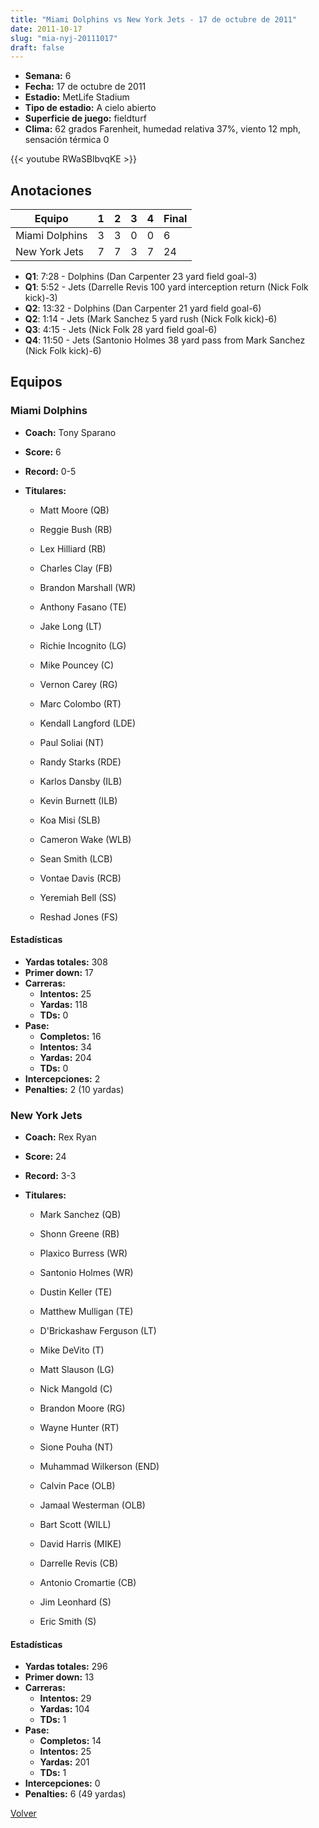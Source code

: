 ```yaml
---
title: "Miami Dolphins vs New York Jets - 17 de octubre de 2011"
date: 2011-10-17
slug: "mia-nyj-20111017"
draft: false
---
```


- **Semana:** 6
- **Fecha:** 17 de octubre de 2011
- **Estadio:** MetLife Stadium
- **Tipo de estadio:** A cielo abierto
- **Superficie de juego:** fieldturf
- **Clima:** 62 grados Farenheit, humedad relativa 37%, viento 12 mph, sensación térmica 0


{{< youtube RWaSBlbvqKE >}}


## Anotaciones
| Equipo | 1 | 2 | 3 | 4 | Final |
|--------|---|---|---|---|-------|
| Miami Dolphins  | 3 | 3 | 0 | 0  | 6 |
| New York Jets  | 7 | 7 | 3 | 7  | 24 |
- **Q1**: 7:28 - Dolphins (Dan Carpenter 23 yard field goal-3)
- **Q1**: 5:52 - Jets (Darrelle Revis 100 yard interception return (Nick Folk kick)-3)
- **Q2**: 13:32 - Dolphins (Dan Carpenter 21 yard field goal-6)
- **Q2**: 1:14 - Jets (Mark Sanchez 5 yard rush (Nick Folk kick)-6)
- **Q3**: 4:15 - Jets (Nick Folk 28 yard field goal-6)
- **Q4**: 11:50 - Jets (Santonio Holmes 38 yard pass from Mark Sanchez (Nick Folk kick)-6)


## Equipos


### Miami Dolphins
* **Coach:** Tony Sparano
* **Score:** 6
* **Record:** 0-5
* **Titulares:** 

  * Matt Moore (QB) 

  * Reggie Bush (RB) 

  * Lex Hilliard (RB) 

  * Charles Clay (FB) 

  * Brandon Marshall (WR) 

  * Anthony Fasano (TE) 

  * Jake Long (LT) 

  * Richie Incognito (LG) 

  * Mike Pouncey (C) 

  * Vernon Carey (RG) 

  * Marc Colombo (RT) 

  * Kendall Langford (LDE) 

  * Paul Soliai (NT) 

  * Randy Starks (RDE) 

  * Karlos Dansby (ILB) 

  * Kevin Burnett (ILB) 

  * Koa Misi (SLB) 

  * Cameron Wake (WLB) 

  * Sean Smith (LCB) 

  * Vontae Davis (RCB) 

  * Yeremiah Bell (SS) 

  * Reshad Jones (FS) 

#### Estadísticas
* **Yardas totales:** 308
* **Primer down:** 17
* **Carreras:**
  * **Intentos:** 25
  * **Yardas:** 118
  * **TDs:** 0
* **Pase:**
  * **Completos:** 16
  * **Intentos:** 34
  * **Yardas:** 204
  * **TDs:** 0
* **Intercepciones:** 2
* **Penalties:** 2 (10 yardas)

### New York Jets
* **Coach:** Rex Ryan
* **Score:** 24
* **Record:** 3-3
* **Titulares:** 

  * Mark Sanchez (QB) 

  * Shonn Greene (RB) 

  * Plaxico Burress (WR) 

  * Santonio Holmes (WR) 

  * Dustin Keller (TE) 

  * Matthew Mulligan (TE) 

  * D'Brickashaw Ferguson (LT) 

  * Mike DeVito (T) 

  * Matt Slauson (LG) 

  * Nick Mangold (C) 

  * Brandon Moore (RG) 

  * Wayne Hunter (RT) 

  * Sione Pouha (NT) 

  * Muhammad Wilkerson (END) 

  * Calvin Pace (OLB) 

  * Jamaal Westerman (OLB) 

  * Bart Scott (WILL) 

  * David Harris (MIKE) 

  * Darrelle Revis (CB) 

  * Antonio Cromartie (CB) 

  * Jim Leonhard (S) 

  * Eric Smith (S) 

#### Estadísticas
* **Yardas totales:** 296
* **Primer down:** 13
* **Carreras:**
  * **Intentos:** 29
  * **Yardas:** 104
  * **TDs:** 1
* **Pase:**
  * **Completos:** 14
  * **Intentos:** 25
  * **Yardas:** 201
  * **TDs:** 1
* **Intercepciones:** 0
* **Penalties:** 6 (49 yardas)


[Volver](/historia/2011)
